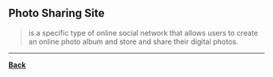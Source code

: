 ## Photo Sharing Site
> is a specific type of online social network that allows users to create an online photo album and store and share their digital photos.

---
**[Back](INTCOMPrelimCh11.md)**